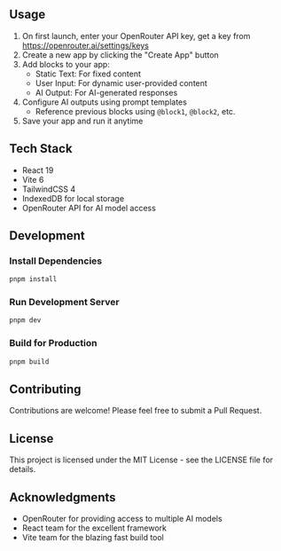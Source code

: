 ## Usage

1. On first launch, enter your OpenRouter API key, get a key from https://openrouter.ai/settings/keys
2. Create a new app by clicking the "Create App" button
3. Add blocks to your app:
   - Static Text: For fixed content
   - User Input: For dynamic user-provided content
   - AI Output: For AI-generated responses
4. Configure AI outputs using prompt templates
   - Reference previous blocks using `@block1`, `@block2`, etc.
5. Save your app and run it anytime

## Tech Stack

- React 19
- Vite 6
- TailwindCSS 4
- IndexedDB for local storage
- OpenRouter API for AI model access

## Development

### Install Dependencies

```bash
pnpm install
```

### Run Development Server

```bash
pnpm dev
```

### Build for Production

```bash
pnpm build
```

## Contributing

Contributions are welcome! Please feel free to submit a Pull Request.

## License

This project is licensed under the MIT License - see the LICENSE file for details.

## Acknowledgments

- OpenRouter for providing access to multiple AI models
- React team for the excellent framework
- Vite team for the blazing fast build tool
